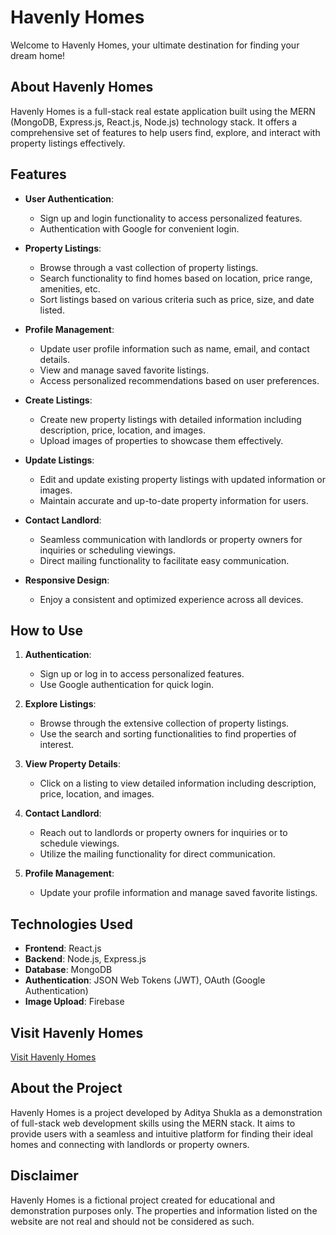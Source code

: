# Havenly Homes

Welcome to Havenly Homes, your ultimate destination for finding your dream home!

## About Havenly Homes

Havenly Homes is a full-stack real estate application built using the MERN (MongoDB, Express.js, React.js, Node.js) technology stack. It offers a comprehensive set of features to help users find, explore, and interact with property listings effectively.

## Features

- **User Authentication**:
  - Sign up and login functionality to access personalized features.
  - Authentication with Google for convenient login.

- **Property Listings**:
  - Browse through a vast collection of property listings.
  - Search functionality to find homes based on location, price range, amenities, etc.
  - Sort listings based on various criteria such as price, size, and date listed.

- **Profile Management**:
  - Update user profile information such as name, email, and contact details.
  - View and manage saved favorite listings.
  - Access personalized recommendations based on user preferences.

- **Create Listings**:
  - Create new property listings with detailed information including description, price, location, and images.
  - Upload images of properties to showcase them effectively.

- **Update Listings**:
  - Edit and update existing property listings with updated information or images.
  - Maintain accurate and up-to-date property information for users.

- **Contact Landlord**:
  - Seamless communication with landlords or property owners for inquiries or scheduling viewings.
  - Direct mailing functionality to facilitate easy communication.

- **Responsive Design**:
  - Enjoy a consistent and optimized experience across all devices.

## How to Use

1. **Authentication**:
   - Sign up or log in to access personalized features.
   - Use Google authentication for quick login.

2. **Explore Listings**:
   - Browse through the extensive collection of property listings.
   - Use the search and sorting functionalities to find properties of interest.

3. **View Property Details**:
   - Click on a listing to view detailed information including description, price, location, and images.

4. **Contact Landlord**:
   - Reach out to landlords or property owners for inquiries or to schedule viewings.
   - Utilize the mailing functionality for direct communication.

5. **Profile Management**:
   - Update your profile information and manage saved favorite listings.

## Technologies Used

- **Frontend**: React.js
- **Backend**: Node.js, Express.js
- **Database**: MongoDB
- **Authentication**: JSON Web Tokens (JWT), OAuth (Google Authentication)
- **Image Upload**: Firebase

## Visit Havenly Homes

[Visit Havenly Homes](https://havenlyhomes.onrender.com/)

## About the Project

Havenly Homes is a project developed by Aditya Shukla as a demonstration of full-stack web development skills using the MERN stack. It aims to provide users with a seamless and intuitive platform for finding their ideal homes and connecting with landlords or property owners.

## Disclaimer

Havenly Homes is a fictional project created for educational and demonstration purposes only. The properties and information listed on the website are not real and should not be considered as such.
